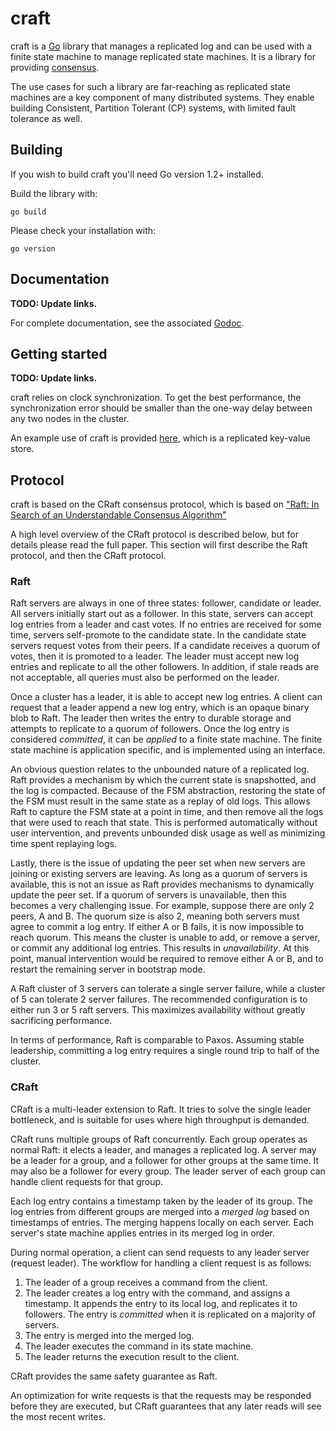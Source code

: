 craft
====

craft is a [Go](http://www.golang.org) library that manages a replicated
log and can be used with a finite state machine to manage replicated state machines. It
is a library for providing [consensus](http://en.wikipedia.org/wiki/Consensus_(computer_science)).

The use cases for such a library are far-reaching as replicated state
machines are a key component of many distributed systems. They enable
building Consistent, Partition Tolerant (CP) systems, with limited
fault tolerance as well.

## Building

If you wish to build craft you'll need Go version 1.2+ installed.

Build the library with:
```
go build
```

Please check your installation with:

```
go version
```

## Documentation

**TODO: Update links.**

For complete documentation, see the associated [Godoc](http://godoc.org/github.com/hashicorp/raft).

## Getting started

**TODO: Update links.**

craft relies on clock synchronization. To get the best performance, the synchronization error
should be smaller than the one-way delay between any two nodes in the cluster.

An example use of craft is provided [here](), which is a replicated key-value store.

## Protocol

craft is based on the CRaft consensus protocol, which is based on
["Raft: In Search of an Understandable Consensus Algorithm"](https://raft.github.io/raft.pdf)

A high level overview of the CRaft protocol is described below, but for details please read the full paper.
This section will first describe the Raft protocol, and then the CRaft protocol.

### Raft

Raft servers are always in one of three states: follower, candidate or leader. All
servers initially start out as a follower. In this state, servers can accept log entries
from a leader and cast votes. If no entries are received for some time, servers
self-promote to the candidate state. In the candidate state servers request votes from
their peers. If a candidate receives a quorum of votes, then it is promoted to a leader.
The leader must accept new log entries and replicate to all the other followers.
In addition, if stale reads are not acceptable, all queries must also be performed on
the leader.

Once a cluster has a leader, it is able to accept new log entries. A client can
request that a leader append a new log entry, which is an opaque binary blob to
Raft. The leader then writes the entry to durable storage and attempts to replicate
to a quorum of followers. Once the log entry is considered *committed*, it can be
*applied* to a finite state machine. The finite state machine is application specific,
and is implemented using an interface.

An obvious question relates to the unbounded nature of a replicated log. Raft provides
a mechanism by which the current state is snapshotted, and the log is compacted. Because
of the FSM abstraction, restoring the state of the FSM must result in the same state
as a replay of old logs. This allows Raft to capture the FSM state at a point in time,
and then remove all the logs that were used to reach that state. This is performed automatically
without user intervention, and prevents unbounded disk usage as well as minimizing
time spent replaying logs.

Lastly, there is the issue of updating the peer set when new servers are joining
or existing servers are leaving. As long as a quorum of servers is available, this
is not an issue as Raft provides mechanisms to dynamically update the peer set.
If a quorum of servers is unavailable, then this becomes a very challenging issue.
For example, suppose there are only 2 peers, A and B. The quorum size is also
2, meaning both servers must agree to commit a log entry. If either A or B fails,
it is now impossible to reach quorum. This means the cluster is unable to add,
or remove a server, or commit any additional log entries. This results in *unavailability*.
At this point, manual intervention would be required to remove either A or B,
and to restart the remaining server in bootstrap mode.

A Raft cluster of 3 servers can tolerate a single server failure, while a cluster
of 5 can tolerate 2 server failures. The recommended configuration is to either
run 3 or 5 raft servers. This maximizes availability without
greatly sacrificing performance.

In terms of performance, Raft is comparable to Paxos. Assuming stable leadership,
committing a log entry requires a single round trip to half of the cluster.

### CRaft
CRaft is a multi-leader extension to Raft. It tries to solve the single leader bottleneck,
and is suitable for uses where high throughput is demanded.

CRaft runs multiple groups of
Raft concurrently. Each group operates as normal Raft: it elects a leader, and manages a replicated log.  A server may be a leader for a group, and a follower for other groups at the same time. It may also be a follower for every group. The leader server of each group can handle client requests for that group.

Each log entry contains a timestamp taken by the leader of its group.
The log entries from different groups are merged into a *merged log* based on timestamps of entries. The merging happens locally on each server. Each server's state machine applies entries in its merged log in order.

During normal operation, a client can send requests to any leader server (request leader). 
The workflow for handling a client request is as follows:
1. The leader of a group receives a command from the client.
2. The leader creates a log entry with the command, and assigns a timestamp.
It appends the entry to its local log, and replicates it to followers.
The entry is *committed* when it is replicated on a majority of servers.
3. The entry is merged into the merged log.
4. The leader executes the command in its state machine.
5. The leader returns the execution result to the client.

CRaft provides the same safety guarantee as Raft.

An optimization for write requests is that the requests may be responded before they are executed,
but CRaft guarantees that any later reads will see the most recent writes.

